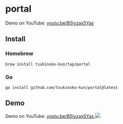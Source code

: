 # portal

Demo on YouTube: [youtu.be/B5lyzax5Yas](https://youtu.be/B5lyzax5Yas)

## Install

### Homebrew

```shell
brew install tsukinoko-kun/tap/portal
```

### Go

```shell
go install github.com/tsukinoko-kun/portal@latest
```

## Demo

Demo on YouTube: [youtu.be/B5lyzax5Yas ![](https://github.com/user-attachments/assets/4a76032d-b030-4a37-86a3-8d476a740755)](https://youtu.be/B5lyzax5Yas)
